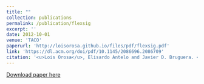 ```yaml
---
title: ""
collection: publications
permalink: /publication/flexsig
excerpt: ''
date: 2012-10-01
venue: 'TACO'
paperurl: 'http://loisorosa.github.io/files/pdf/flexsig.pdf'
link: 'https://dl.acm.org/doi/pdf/10.1145/2086696.2086709'
citation: '<u>Lois Orosa</u>, Elisardo Antelo and Javier D. Bruguera. <b>"FlexSig: Implementing Flexible Hardware Signatures."</b> In 2012 ACM Transactions on Architecture and Code Optimizations (TACO), 2012.'
---
```

[Download paper here](http://loisorosa.github.io/files/pdf/flexsig.pdf)

